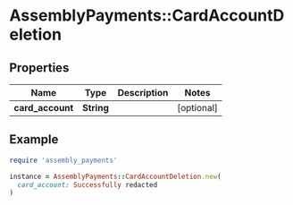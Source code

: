 # AssemblyPayments::CardAccountDeletion

## Properties

| Name | Type | Description | Notes |
| ---- | ---- | ----------- | ----- |
| **card_account** | **String** |  | [optional] |

## Example

```ruby
require 'assembly_payments'

instance = AssemblyPayments::CardAccountDeletion.new(
  card_account: Successfully redacted
)
```

